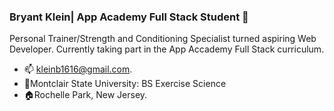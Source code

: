 ### Bryant Klein| App Academy Full Stack Student 👋
  Personal Trainer/Strength and Conditioning Specialist turned aspiring Web Developer. Currently taking part in the App Accademy Full Stack curriculum.

- :mailbox: kleinb1616@gmail.com.
- :school:Montclair State University: BS Exercise Science
- :house:Rochelle Park, New Jersey.



